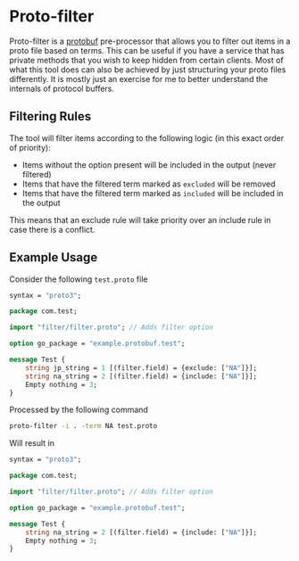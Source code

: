 # Proto-filter
Proto-filter is a [protobuf](https://developers.google.com/protocol-buffers/) pre-processor that allows you to filter out items in a proto file based on terms. This can be useful if you have a service that has private methods that you wish to keep hidden from certain clients. Most of what this tool does can also be achieved by just structuring your proto files differently. It is mostly just an exercise for me to better understand the internals of protocol buffers.


## Filtering Rules
The tool will filter items according to the following logic (in this exact order of priority):
* Items without the option present will be included in the output (never filtered)
* Items that have the filtered term marked as `excluded` will be removed
* Items that have the filtered term marked as `included` will be included in the output

This means that an exclude rule will take priority over an include rule in case there is a conflict.

## Example Usage
Consider the following `test.proto` file

```proto
syntax = "proto3";

package com.test;

import "filter/filter.proto"; // Adds filter option

option go_package = "example.protobuf.test";

message Test {
    string jp_string = 1 [(filter.field) = {exclude: ["NA"]}];
    string na_string = 2 [(filter.field) = {include: ["NA"]}];
    Empty nothing = 3;
}
```

Processed by the following command

```bash
proto-filter -i . -term NA test.proto
```

Will result in

```proto
syntax = "proto3";

package com.test;

import "filter/filter.proto"; // Adds filter option

option go_package = "example.protobuf.test";

message Test {
    string na_string = 2 [(filter.field) = {include: ["NA"]}];
    Empty nothing = 3;
}
```
